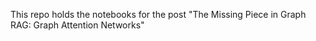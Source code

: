 This repo holds the notebooks for the post 
"The Missing Piece in Graph RAG: Graph Attention Networks"


